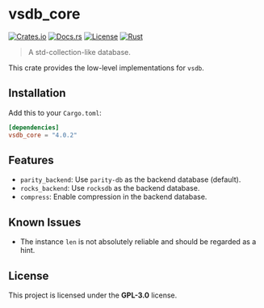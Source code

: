 # vsdb_core

[![Crates.io](https://img.shields.io/crates/v/vsdb_core.svg)](https://crates.io/crates/vsdb_core)
[![Docs.rs](https://docs.rs/vsdb_core/badge.svg)](https://docs.rs/vsdb_core)
[![License](https://img.shields.io/badge/license-GPL--3.0-blue.svg)](../../LICENSE)
[![Rust](https://github.com/rust-util-collections/vsdb/actions/workflows/rust.yml/badge.svg)](https://github.com/rust-util-collections/vsdb/actions/workflows/rust.yml)

> A std-collection-like database.

This crate provides the low-level implementations for `vsdb`.

## Installation

Add this to your `Cargo.toml`:

```toml
[dependencies]
vsdb_core = "4.0.2"
```

## Features

- `parity_backend`: Use `parity-db` as the backend database (default).
- `rocks_backend`: Use `rocksdb` as the backend database.
- `compress`: Enable compression in the backend database.

## Known Issues

- The instance `len` is not absolutely reliable and should be regarded as a hint.

## License

This project is licensed under the **GPL-3.0** license.